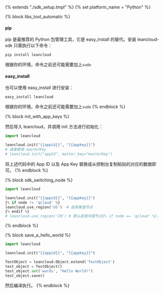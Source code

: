 {% extends "./sdk_setup.tmpl" %}
{% set platform_name = "Python" %}

{% block libs_tool_automatic %}

#### pip

pip 是最推荐的 Python 包管理工具，它是 easy_install 的替代。安装 leancloud-sdk 只需执行以下命令：
```
pip install leancloud
```
根据你的环境，命令之前还可能需要加上`sudo`

#### easy_install

也可以使用 easy_install 进行安装：
```
easy_install leancloud
```
根据你的环境，命令之前还可能需要加上`sudo`
{% endblock %}

{% block init_with_app_keys %}

然后导入 leancloud，并调用 init 方法进行初始化：

```python
import leancloud

leancloud.init("{{appid}}", "{{appkey}}")
# 或者使用 masterKey
# leancloud.init("appId", master_key="masterKey")
```
将上述代码中的 App ID 以及 App Key 替换成从控制台复制粘贴的对应的数据即可。
{% endblock %}

{% block sdk_switching_node %}
```python
import leancloud

leancloud.init("{{appid}}", "{{appkey}}")
{% if node != 'qcloud' %}
leancloud.use_region('US')  # 启用美国节点
{% endif %}
# leancloud.use_region('CN') # 默认启用中国节点{% if node == 'qcloud' %}，目前仅支持中国节点。{% endif %}
```
{% endblock %}

{% block save_a_hello_world %}
```python
import leancloud

leancloud.init("{{appid}}", "{{appkey}}")

TestObject = leancloud.Object.extend('TestObject')
test_object = TestObject()
test_object.set('words', "Hello World!")
test_object.save()
```

然后编译执行。
{% endblock %}
